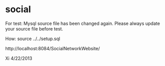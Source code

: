 social
======
For test:
Mysql source file has been changed again. Please always update your source file before test.

How: source ../../setup.sql

http://localhost:8084/SocialNetworkWebsite/

Xi
4/22/2013


